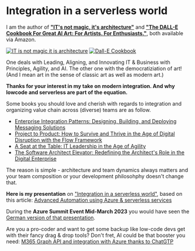 # Integration in a serverless world

I am the author of **["IT's not magic, it's architecture"](https://www.amazon.com/-/de/dp/B0CVZ1BWPN)** and **["The DALL-E Cookbook For Great AI Art: For Artists. For Enthusiasts."](https://www.amazon.com/-/de/dp/B0CVVXKSNF/)**, both available via Amazon.

[![IT is not magic it is architecture](https://m.media-amazon.com/images/I/81SzWfep24L._SY522_.jpg)](https://www.amazon.com/-/de/dp/B0CVZ1BWPN)
[![Dall-E Cookbook](https://m.media-amazon.com/images/I/91ff7xcipwL._SY522_.jpg)](https://www.amazon.com/-/de/dp/B0CVVXKSNF/)

One deals with Leading, Aligning, and Innovating IT & Business with Principles, Agility, and AI. The other one with the democratiziation of art! (And I mean art in the sense of classic art as well as modern art.)

**Thanks for your interest in my take on modern integration. And why lowcode and serverless are part of the equation.**

Some books you should love and cherish with regards to integration and organizing value chain across (diverse) teams are as follow.

* [Enterprise Integration Patterns: Designing, Building, and Deploying Messaging Solutions](https://amzn.to/3ElH5d7)
* [Project to Product: How to Survive and Thrive in the Age of Digital Disruption with the Flow Framework](https://amzn.to/3XDvTz7)
* [A Seat at the Table: IT Leadership in the Age of Agility](https://amzn.to/3lLz0I8)
* [The Software Architect Elevator: Redefining the Architect's Role in the Digital Enterprise](https://amzn.to/3SjtF75)

The reason is simple - architecture and team dynamics always matters and your team composition or your development philosohphy doesn't change that.

**Here is my presentation** on ["Integration in a serverless world"](../presentations/Integration%20in%20a%20serverless%20world%20combining%20pro%20code%20and%20low%20code%20for%20the%20win.pdf), based on this article:
[Advanced Automation using Azure & serverless services](https://medium.com/serverless-and-lowocode-pioneers/using-logic-apps-to-orchestrate-a-complex-video-processing-process-flow-a0ef20237511)

During the **Azure Summit Event Mid-March 2023** you would have seen the [German version of that presentation](../presentations/Integration%20in%20einer%20serverlosen%20Welt%20M%20Brueckner%2015-03-2023%20MSFT-1005-Azure-Summit-PPT_DE.pdf).

Are you a pro-coder and want to get some backup like low-code devs get with their fancy drag & drop tools? Don't fret, AI could be that booster you need:
[M365 Graph API and integration with Azure thanks to ChatGTP](https://mohammedbrueckner.medium.com/integrating-m365-graph-api-using-chatgpt-b22a15dc6ff)
